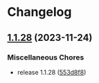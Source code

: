 # Changelog

## [1.1.28](https://github.com/Nolway/wa-map-optimizer-vite/compare/v1.1.25...v1.1.28) (2023-11-24)


### Miscellaneous Chores

* release 1.1.28 ([553d8f8](https://github.com/Nolway/wa-map-optimizer-vite/commit/553d8f81631dc3977aa0049d127b3822a1d6a7fe))
